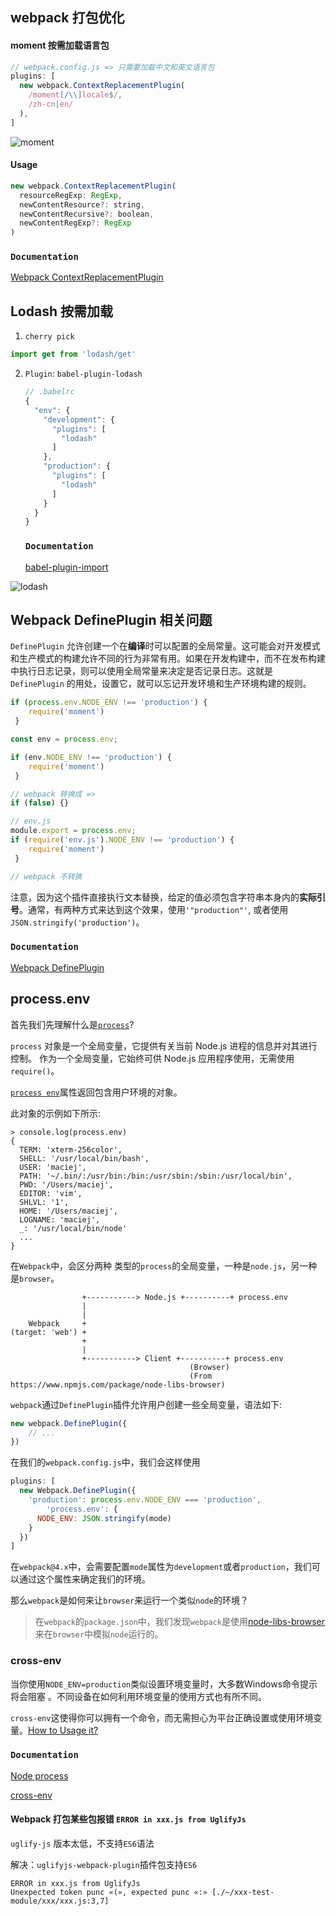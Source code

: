 ## webpack 打包优化

#### moment 按需加载语言包

```javascript
// webpack.config.js => 只需要加载中文和英文语言包
plugins: [
  new webpack.ContextReplacementPlugin(
    /moment[/\\]locale$/,
    /zh-cn|en/
  ),
]
```

![moment](./images/moment.png)

#### Usage

```javascript
new webpack.ContextReplacementPlugin(
  resourceRegExp: RegExp,
  newContentResource?: string,
  newContentRecursive?: boolean,
  newContentRegExp?: RegExp
)
```

### `Documentation`

[Webpack ContextReplacementPlugin](https://webpack.docschina.org/plugins/context-replacement-plugin/)

## Lodash 按需加载

1. `cherry pick`

```javascript
import get from 'lodash/get'
```

2. `Plugin`: `babel-plugin-lodash` 

   ```javascript
   // .babelrc
   {
     "env": {
       "development": {
         "plugins": [
           "lodash"
         ]  
       },
       "production": {
         "plugins": [
           "lodash"
         ]  
       }
     }
   }
   ```

   ### `Documentation`

   [babel-plugin-import](https://github.com/ant-design/babel-plugin-import#options)

![lodash](./images/lodash.png)

## Webpack DefinePlugin 相关问题

`DefinePlugin` 允许创建一个在**编译**时可以配置的全局常量。这可能会对开发模式和生产模式的构建允许不同的行为非常有用。如果在开发构建中，而不在发布构建中执行日志记录，则可以使用全局常量来决定是否记录日志。这就是 `DefinePlugin` 的用处，设置它，就可以忘记开发环境和生产环境构建的规则。

```javascript
if (process.env.NODE_ENV !== 'production') {
 	require('moment')   
 }

const env = process.env;

if (env.NODE_ENV !== 'production') {
 	require('moment')   
 }

// webpack 转换成 => 
if (false) {}

// env.js
module.export = process.env;
if (require('env.js').NODE_ENV !== 'production') {
 	require('moment')   
 }

// webpack 不转换
```

注意，因为这个插件直接执行文本替换，给定的值必须包含字符串本身内的**实际引号**。通常，有两种方式来达到这个效果，使用`'"production"'`, 或者使用 `JSON.stringify('production')`。

### `Documentation`

[Webpack DefinePlugin](https://webpack.docschina.org/plugins/define-plugin/)

## process.env

首先我们先理解什么是[`process`](http://nodejs.cn/api/process.html#process_process)?

`process` 对象是一个全局变量，它提供有关当前 Node.js 进程的信息并对其进行控制。 作为一个全局变量，它始终可供 Node.js 应用程序使用，无需使用 `require()`。 

[`process env`](http://nodejs.cn/api/process.html#process_process_env)属性返回包含用户环境的对象。

此对象的示例如下所示:

```shell
> console.log(process.env)
{
  TERM: 'xterm-256color',
  SHELL: '/usr/local/bin/bash',
  USER: 'maciej',
  PATH: '~/.bin/:/usr/bin:/bin:/usr/sbin:/sbin:/usr/local/bin',
  PWD: '/Users/maciej',
  EDITOR: 'vim',
  SHLVL: '1',
  HOME: '/Users/maciej',
  LOGNAME: 'maciej',
  _: '/usr/local/bin/node'
  ...
}
```

在`Webpack`中，会区分两种 类型的`process`的全局变量，一种是`node.js`，另一种是`browser`。

```text
                +-----------> Node.js +----------+ process.env
                |
                |
    Webpack     +
(target: 'web') +
                +
                |
                +-----------> Client +----------+ process.env
               							(Browser)
                                        (From https://www.npmjs.com/package/node-libs-browser)
```

`webpack`通过`DefinePlugin`插件允许用户创建一些全局变量，语法如下:

```javascript
new webpack.DefinePlugin({
    // ...
})
```

在我们的`webpack.config.js`中，我们会这样使用

```javascript
plugins: [
  new Webpack.DefinePlugin({
    'production': process.env.NODE_ENV === 'production',
		'process.env': {
      NODE_ENV: JSON.stringify(mode)
    }
  })
]
```

在`webpack@4.x`中，会需要配置`mode`属性为`development`或者`production`，我们可以通过这个属性来确定我们的环境。

那么`webpack`是如何来让`browser`来运行一个类似`node`的环境？

> 在`webpack`的`package.json`中，我们发现`webpack`是使用[node-libs-browser](https://github.com/webpack/node-libs-browser)来在`browser`中模拟`node`运行的。

### cross-env

当你使用`NODE_ENV=production`类似设置环境变量时，大多数Windows命令提示将会阻塞 。不同设备在如何利用环境变量的使用方式也有所不同。

`cross-env`这使得你可以拥有一个命令，而无需担心为平台正确设置或使用环境变量。[How to Usage it?](https://www.npmjs.com/package/cross-env#usage)

### `Documentation`

[Node process](http://nodejs.cn/api/process.html)

[cross-env](https://www.npmjs.com/package/cross-env)

#### Webpack 打包某些包报错 `ERROR in xxx.js from UglifyJs`

`uglify-js` 版本太低，不支持`ES6`语法

解决：`uglifyjs-webpack-plugin`插件包支持`ES6`

```
ERROR in xxx.js from UglifyJs
Unexpected token punc «(», expected punc «:» [./~/xxx-test-module/xxx/xxx.js:3,7]
```



